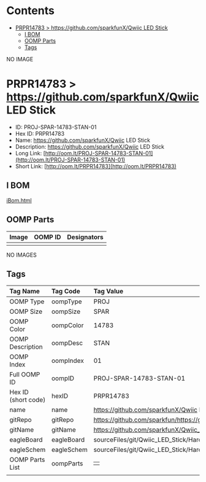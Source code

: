



Contents
========

* [PRPR14783 > https://github.com/sparkfunX/Qwiic LED Stick](#prpr14783--httpsgithubcomsparkfunxqwiic-led-stick)
	* [I BOM](#i-bom)
	* [OOMP Parts](#oomp-parts)
	* [Tags](#tags)
  
NO IMAGE  
# PRPR14783 > https://github.com/sparkfunX/Qwiic LED Stick

- ID: PROJ-SPAR-14783-STAN-01
- Hex ID: PRPR14783
- Name: https://github.com/sparkfunX/Qwiic LED Stick
- Description: https://github.com/sparkfunX/Qwiic LED Stick
- Long Link: [http://oom.lt/PROJ-SPAR-14783-STAN-01](http://oom.lt/PROJ-SPAR-14783-STAN-01)
- Short Link: [http://oom.lt/PRPR14783](http://oom.lt/PRPR14783)

## I BOM
  
[iBom.html](https://htmlpreview.github.io/?https://github.com/oomlout/oomlout_OOMP_projects/blob/main/PROJ/SPAR/14783/STAN/01ibom.html)
## OOMP Parts
  

|Image|OOMP ID|Designators|
| :--- | :--- | :--- |
||||
  
NO IMAGES  
## Tags
  

|Tag Name|Tag Code|Tag Value|
| :--- | :--- | :--- |
|OOMP Type|oompType|PROJ|
|OOMP Size|oompSize|SPAR|
|OOMP Color|oompColor|14783|
|OOMP Description|oompDesc|STAN|
|OOMP Index|oompIndex|01|
|Full OOMP ID|oompID|PROJ-SPAR-14783-STAN-01|
|Hex ID (short code)|hexID|PRPR14783|
|name|name|https://github.com/sparkfunX/Qwiic LED Stick|
|gitRepo|gitRepo|https://github.com/sparkfun/https://github.com/sparkfunX/Qwiic_LED_Stick|
|gitName|gitName|https://github.com/sparkfunX/Qwiic_LED_Stick|
|eagleBoard|eagleBoard|sourceFiles/git/Qwiic_LED_Stick/Hardware/Qwiic LED Stick.brd|
|eagleSchem|eagleSchem|sourceFiles/git/Qwiic_LED_Stick/Hardware/Qwiic LED Stick.sch|
|OOMP Parts List|oompParts|<table><tr><td></td></tr></table>|
||||
